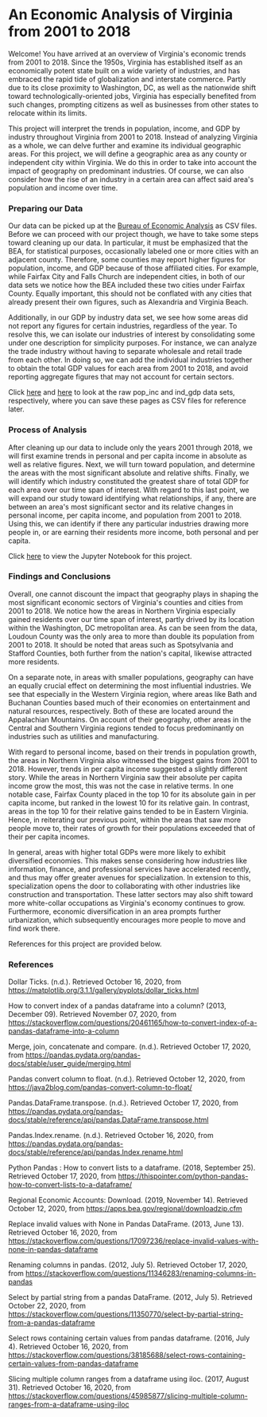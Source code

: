 # An Economic Analysis of Virginia from 2001 to 2018

Welcome!  You have arrived at an overview of Virginia's economic trends from 2001 to 2018.  Since the 1950s, Virginia has established itself as an economically potent state built on a wide variety of industries, and has embraced the rapid tide of globalization and interstate commerce.  Partly due to its close proximity to Washington, DC, as well as the nationwide shift toward technologically-oriented jobs, Virginia has especially benefited from such changes, prompting citizens as well as businesses from other states to relocate within its limits.

This project will interpret the trends in population, income, and GDP by industry throughout Virginia from 2001 to 2018.  Instead of analyzing Virginia as a whole, we can delve further and examine its individual geographic areas.  For this project, we will define a geographic area as any county or independent city within Virginia.  We do this in order to take into account the impact of geography on predominant industries.  Of course, we can also consider how the rise of an industry in a certain area can affect said area's population and income over time.

### Preparing our Data

Our data can be picked up at the [Bureau of Economic Analysis](https://apps.bea.gov/regional/downloadzip.cfm) as CSV files.  Before we can proceed with our project though, we have to take some steps toward cleaning up our data.  In particular, it must be emphasized that the BEA, for statistical purposes, occasionally labeled one or more cities with an adjacent county.  Therefore, some counties may report higher figures for population, income, and GDP because of those affiliated cities.  For example, while Fairfax City and Falls Church are independent cities, in both of our data sets we notice how the BEA included these two cities under Fairfax County.  Equally important, this should not be conflated with any cities that already present their own figures, such as Alexandria and Virginia Beach. 

Additionally, in our GDP by industry data set, we see how some areas did not report any figures for certain industries, regardless of the year.  To resolve this, we can isolate our industries of interest by consolidating some under one description for simplicity purposes.  For instance, we can analyze the trade industry without having to separate wholesale and retail trade from each other.  In doing so, we can add the individual industries together to obtain the total GDP values for each area from 2001 to 2018, and avoid reporting aggregate figures that may not account for certain sectors.

Click [here](https://raw.githubusercontent.com/jvalle58/Valle-DATS-6103-Project-2/main/pop_inc.csv) and [here](https://raw.githubusercontent.com/jvalle58/Valle-DATS-6103-Project-2/main/ind_gdp.csv) to look at the raw pop_inc and ind_gdp data sets, respectively, where you can save these pages as CSV files for reference later.

### Process of Analysis

After cleaning up our data to include only the years 2001 through 2018, we will first examine trends in personal and per capita income in absolute as well as relative figures.  Next, we will turn toward population, and determine the areas with the most significant absolute and relative shifts.  Finally, we will identify which industry constituted the greatest share of total GDP for each area over our time span of interest.  With regard to this last point, we will expand our study toward identifying what relationships, if any, there are between an area's most significant sector and its relative changes in personal income, per capita income, and population from 2001 to 2018.  Using this, we can identify if there any particular industries drawing more people in, or are earning their residents more income, both personal and per capita.

Click [here](https://github.com/jvalle58/Valle-DATS-6103-Project-2/blob/main/DATS%206103%20-%20Individual%20Project%202%20-%20Joseph%20Valle.ipynb) to view the Jupyter Notebook for this project.

### Findings and Conclusions

Overall, one cannot discount the impact that geography plays in shaping the most significant economic sectors of Virginia's counties and cities from 2001 to 2018.  We notice how the areas in Northern Virginia especially gained residents over our time span of interest, partly drived by its location within the Washington, DC metropolitan area.  As can be seen from the data, Loudoun County was the only area to more than double its population from 2001 to 2018.  It should be noted that areas such as Spotsylvania and Stafford Counties, both further from the nation's capital, likewise attracted more residents.

On a separate note, in areas with smaller populations, geography can have an equally crucial effect on determining the most influential industries.  We see that especially in the Western Virginia region, where areas like Bath and Buchanan Counties based much of their economies on entertainment and natural resources, respectively.  Both of these are located around the Appalachian Mountains.  On account of their geography, other areas in the Central and Southern Virginia regions tended to focus predominantly on industries such as utilities and manufacturing.

With regard to personal income, based on their trends in population growth, the areas in Northern Virginia also witnessed the biggest gains from 2001 to 2018.  However, trends in per capita income suggested a slightly different story.  While the areas in Northern Virginia saw their absolute per capita income grow the most, this was not the case in relative terms.  In one notable case, Fairfax County placed in the top 10 for its absolute gain in per capita income, but ranked in the lowest 10 for its relative gain.  In contrast, areas in the top 10 for their relative gains tended to be in Eastern Virginia.  Hence, in reiterating our previous point, within the areas that saw more people move to, their rates of growth for their populations exceeded that of their per capita incomes.

In general, areas with higher total GDPs were more likely to exhibit diversified economies.  This makes sense considering how industries like information, finance, and professional services have accelerated recently, and thus may offer greater avenues for specialization.  In extension to this, specialization opens the door to collaborating with other industries like construction and transportation.  These latter sectors may also shift toward more white-collar occupations as Virginia's economy continues to grow.  Furthermore, economic diversification in an area prompts further urbanization, which subsequently encourages more people to move and find work there.

References for this project are provided below.

### References

Dollar Ticks. (n.d.). Retrieved October 16, 2020, from https://matplotlib.org/3.1.1/gallery/pyplots/dollar_ticks.html

How to convert index of a pandas dataframe into a column? (2013, December 09). Retrieved November 07, 2020, from https://stackoverflow.com/questions/20461165/how-to-convert-index-of-a-pandas-dataframe-into-a-column

Merge, join, concatenate and compare. (n.d.). Retrieved October 17, 2020, from https://pandas.pydata.org/pandas-docs/stable/user_guide/merging.html

Pandas convert column to float. (n.d.). Retrieved October 12, 2020, from https://java2blog.com/pandas-convert-column-to-float/

Pandas.DataFrame.transpose. (n.d.). Retrieved October 17, 2020, from https://pandas.pydata.org/pandas-docs/stable/reference/api/pandas.DataFrame.transpose.html

Pandas.Index.rename. (n.d.). Retrieved October 16, 2020, from https://pandas.pydata.org/pandas-docs/stable/reference/api/pandas.Index.rename.html

Python Pandas : How to convert lists to a dataframe. (2018, September 25). Retrieved October 17, 2020, from https://thispointer.com/python-pandas-how-to-convert-lists-to-a-dataframe/

Regional Economic Accounts: Download. (2019, November 14). Retrieved October 12, 2020, from https://apps.bea.gov/regional/downloadzip.cfm

Replace invalid values with None in Pandas DataFrame. (2013, June 13). Retrieved October 16, 2020, from https://stackoverflow.com/questions/17097236/replace-invalid-values-with-none-in-pandas-dataframe

Renaming columns in pandas. (2012, July 5). Retrieved October 17, 2020, from https://stackoverflow.com/questions/11346283/renaming-columns-in-pandas

Select by partial string from a pandas DataFrame. (2012, July 5). Retrieved October 22, 2020, from https://stackoverflow.com/questions/11350770/select-by-partial-string-from-a-pandas-dataframe

Select rows containing certain values from pandas dataframe. (2016, July 4). Retrieved October 16, 2020, from https://stackoverflow.com/questions/38185688/select-rows-containing-certain-values-from-pandas-dataframe

Slicing multiple column ranges from a dataframe using iloc. (2017, August 31). Retrieved October 16, 2020, from https://stackoverflow.com/questions/45985877/slicing-multiple-column-ranges-from-a-dataframe-using-iloc
